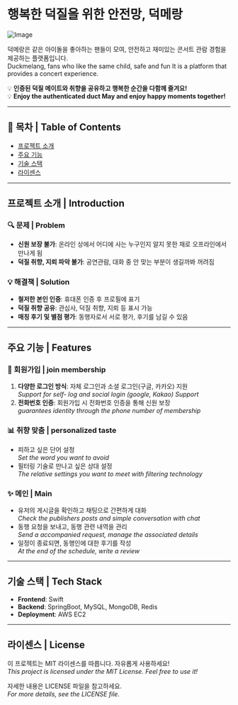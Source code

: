 # 행복한 덕질을 위한 안전망, 덕메랑
![Image](https://github.com/user-attachments/assets/e933ddc9-3990-4d59-a8be-e15460b55ed4)

덕메랑은 같은 아이돌을 좋아하는 팬들이 모여, 안전하고 재미있는 
콘서트 관람 경험을 제공하는 플랫폼입니다.<br/>
Duckmelang, fans who like the same child, safe and fun 
It is a platform that provides a concert experience.

💡 **인증된 덕질 메이트와 취향을 공유하고 행복한 순간을 다함께 즐겨요!**<br/>
💡 **Enjoy the authenticated duct May and enjoy happy moments together!**

---

## 📖 목차 | Table of Contents

- [프로젝트 소개](#프로젝트-소개--introduction)
- [주요 기능](#주요-기능--features)
- [기술 스택](#기술-스택--tech-stack)
- [라이센스](#라이센스--license)

---

## 프로젝트 소개 | Introduction

### 🔍 문제 | Problem
- **신원 보장 불가**: 온라인 상에서 어디에 사는 누구인지 알지 못한 채로 오프라인에서 만나게 됨
- **덕질 취향, 지뢰 파악 불가**: 공연관람, 대화 중 안 맞는 부분이 생길까봐 꺼려짐

### 💡 해결책 | Solution
- **철저한 본인 인증**:  휴대폰 인증 후 프로필에 표기
- **덕질 취향 공유**: 관심사, 덕질 취향, 지뢰 등 표시 가능
- **매칭 후기 및 별점 평가**: 동행자로서 서로 평가, 후기를 남길 수 있음

---

## 주요 기능 | Features

### 📝 회원가입 | join membership
1. **다양한 로그인 방식**: 자체 로그인과 소셜 로그인(구글, 카카오) 지원<br/>
   *Support for self- log and social login (google, Kakao) Support*
2. **전화번호 인증**: 회원가입 시 전화번호 인증을 통해 신원 보장<br/>
   *guarantees identity through the phone number of membership*

### 📊 취향 맞춤 | personalized taste
- 피하고 싶은 단어 설정<br/>
  *Set the word you want to avoid*
- 필터링 기술로 만나고 싶은 상대 설정<br/>
  *The relative settings you want to meet with filtering technology*

### ✨ 메인 | Main 
- 유저의 게시글을 확인하고 채팅으로 간편하게 대화<br/>
  *Check the publishers posts and simple conversation with chat*
- 동행 요청을 보내고, 동행 관련 내역을 관리<br/>
  *Send a accompanied request, manage the associated details*
- 일정이 종료되면, 동행인에 대한 후기를 작성<br/>
  *At the end of the schedule, write a review*

---

## 기술 스택 | Tech Stack

- **Frontend**: Swift
- **Backend**: SpringBoot, MySQL, MongoDB, Redis
- **Deployment**: AWS EC2

---

## 라이센스 | License

이 프로젝트는 MIT 라이센스를 따릅니다. 자유롭게 사용하세요!  
*This project is licensed under the MIT License. Feel free to use it!*

자세한 내용은 LICENSE 파일을 참고하세요.  
*For more details, see the LICENSE file.*


